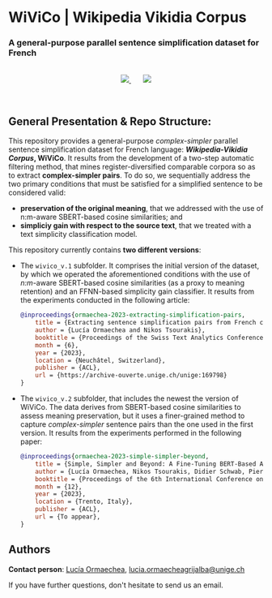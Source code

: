 # WiViCo | Wikipedia Vikidia Corpus
### A general-purpose parallel sentence simplification dataset for French

<p align="center">
<br>
    <a href="https://github.com/lormaechea/wivico/raw/main/wivico_v.1/wivico_dataset_v1.tar.gz">
        <img src="https://img.shields.io/badge/WIVICO--V1--DATASET-DOWNLOAD-DOWNLOAD?style=for-the-badge&logo=github">
    </a> &nbsp;&nbsp;&nbsp;&nbsp;&nbsp;
    <a href="https://github.com/lormaechea/wivico/raw/main/wivico_v.2/wivico_dataset_v2.tar.gz">
        <img src="https://img.shields.io/badge/WIVICO--V2--DATASET-DOWNLOAD-DOWNLOAD?style=for-the-badge&logo=github">
    </a>
</p>

<br>

## General Presentation \& Repo Structure: 

This repository provides a general-purpose *complex-simpler* parallel sentence simplification dataset for French language: __*Wikipedia-Vikidia Corpus*, WiViCo__. It results from the development of a two-step automatic filtering method, that mines register-diversified comparable corpora so as to extract __complex-simpler pairs__. To do so, we sequentially address the two primary conditions that must be satisfied for a simplified sentence to be considered valid:

- __preservation of the original meaning__, that we addressed with the use of n:m-aware SBERT-based cosine similarities; and
- __simpliciy gain with respect to the source text__, that we treated with a text simplicity classification model.

This repository currently contains __two different versions__: 
- The ```wivico_v.1``` subfolder. It comprises the initial version of the dataset, by which we operated the aforementioned conditions with the use of *n:m*-aware SBERT-based cosine similarities (as a proxy to meaning retention) and an FFNN-based simplicity gain classifier. It results from the experiments conducted in the following article:

    ```bibtex 
    @inproceedings{ormaechea-2023-extracting-simplification-pairs,
        title = {Extracting sentence simplification pairs from French comparable corpora using a two-step filtering method},
        author = {Lucía Ormaechea and Nikos Tsourakis},
        booktitle = {Proceedings of the Swiss Text Analytics Conference 2023},
        month = {6},
        year = {2023},
        location = {Neuchâtel, Switzerland},
        publisher = {ACL},
        url = {https://archive-ouverte.unige.ch/unige:169798}
    }
    ```

- The ```wivico_v.2``` subfolder, that includes the newest the version of WiViCo. The data derives from SBERT-based cosine similarities to assess meaning preservation, but it uses a finer-grained method to capture *complex-simpler* sentence pairs than the one used in the first version. It results from the experiments performed in the following paper:

    ```bibtex 
    @inproceedings{ormaechea-2023-simple-simpler-beyond,
        title = {Simple, Simpler and Beyond: A Fine-Tuning BERT-Based Approach to Enhance Sentence Complexity Assessment for Text Simplification},
        author = {Lucía Ormaechea, Nikos Tsourakis, Didier Schwab, Pierrette Bouillon and Benjamin Lecouteux},
        booktitle = {Proceedings of the 6th International Conference on Natural Language and Speech Processing (ICNSLP)},
        month = {12},
        year = {2023},
        location = {Trento, Italy},
        publisher = {ACL},
        url = {To appear},
    }
    ``` 

## Authors

<!-- If you find this repository helpful, feel free to cite our publication [Simple, Simpler and Beyond: A Fine-Tuning BERT-Based Approach to Enhance Sentence Complexity Assessment for Text Simplification](https://to_appear):

```bibtex 
@inproceedings{ormaechea-2023-simple-simpler-beyond,
    title = {Simple, Simpler and Beyond: A Fine-Tuning BERT-Based Approach to Enhance Sentence Complexity Assessment for Text Simplification},
    author = {Lucía Ormaechea, Nikos Tsourakis, Didier Schwab, Pierrette Bouillon and Benjamin Lecouteux},
    booktitle = {Proceedings of the 6th International Conference on Natural Language and Speech Processing (ICNSLP)},
    month = {12},
    year = {2023},
    location = {Trento, Italy},
    publisher = {ACL},
    url = {To appear},
}
``` -->

__Contact person__: [Lucía Ormaechea](https://luciaormaechea.com/), [lucia.ormaecheagrijalba@unige.ch](mailto:lucia.ormaecheagrijalba@unige.ch)

If you have further questions, don't hesitate to send us an email.
